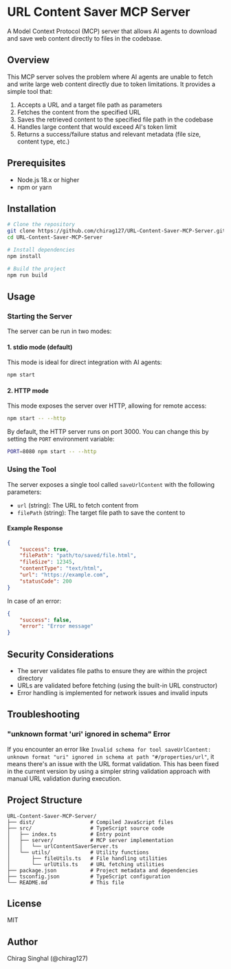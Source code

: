 # URL Content Saver MCP Server

A Model Context Protocol (MCP) server that allows AI agents to download and save web content directly to files in the codebase.

## Overview

This MCP server solves the problem where AI agents are unable to fetch and write large web content directly due to token limitations. It provides a simple tool that:

1. Accepts a URL and a target file path as parameters
2. Fetches the content from the specified URL
3. Saves the retrieved content to the specified file path in the codebase
4. Handles large content that would exceed AI's token limit
5. Returns a success/failure status and relevant metadata (file size, content type, etc.)

## Prerequisites

-   Node.js 18.x or higher
-   npm or yarn

## Installation

```bash
# Clone the repository
git clone https://github.com/chirag127/URL-Content-Saver-MCP-Server.git
cd URL-Content-Saver-MCP-Server

# Install dependencies
npm install

# Build the project
npm run build
```

## Usage

### Starting the Server

The server can be run in two modes:

#### 1. stdio mode (default)

This mode is ideal for direct integration with AI agents:

```bash
npm start
```

#### 2. HTTP mode

This mode exposes the server over HTTP, allowing for remote access:

```bash
npm start -- --http
```

By default, the HTTP server runs on port 3000. You can change this by setting the `PORT` environment variable:

```bash
PORT=8080 npm start -- --http
```

### Using the Tool

The server exposes a single tool called `saveUrlContent` with the following parameters:

-   `url` (string): The URL to fetch content from
-   `filePath` (string): The target file path to save the content to

#### Example Response

```json
{
    "success": true,
    "filePath": "path/to/saved/file.html",
    "fileSize": 12345,
    "contentType": "text/html",
    "url": "https://example.com",
    "statusCode": 200
}
```

In case of an error:

```json
{
    "success": false,
    "error": "Error message"
}
```

## Security Considerations

-   The server validates file paths to ensure they are within the project directory
-   URLs are validated before fetching (using the built-in URL constructor)
-   Error handling is implemented for network issues and invalid inputs

## Troubleshooting

### "unknown format 'uri' ignored in schema" Error

If you encounter an error like `Invalid schema for tool saveUrlContent: unknown format "uri" ignored in schema at path "#/properties/url"`, it means there's an issue with the URL format validation. This has been fixed in the current version by using a simpler string validation approach with manual URL validation during execution.

## Project Structure

```
URL-Content-Saver-MCP-Server/
├── dist/                  # Compiled JavaScript files
├── src/                   # TypeScript source code
│   ├── index.ts           # Entry point
│   ├── server/            # MCP server implementation
│   │   └── urlContentSaverServer.ts
│   └── utils/             # Utility functions
│       ├── fileUtils.ts   # File handling utilities
│       └── urlUtils.ts    # URL fetching utilities
├── package.json           # Project metadata and dependencies
├── tsconfig.json          # TypeScript configuration
└── README.md              # This file
```

## License

MIT

## Author

Chirag Singhal (@chirag127)
